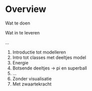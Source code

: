 # Overview

Wat te doen

Wat in te leveren

...

1. Introductie tot modelleren
2. Intro tot classes met deeltjes model 
3. Energie
4. Botsende deeltjes -> pi en superball
5. ...
6. Zonder visualisatie
7. Met zwaartekracht